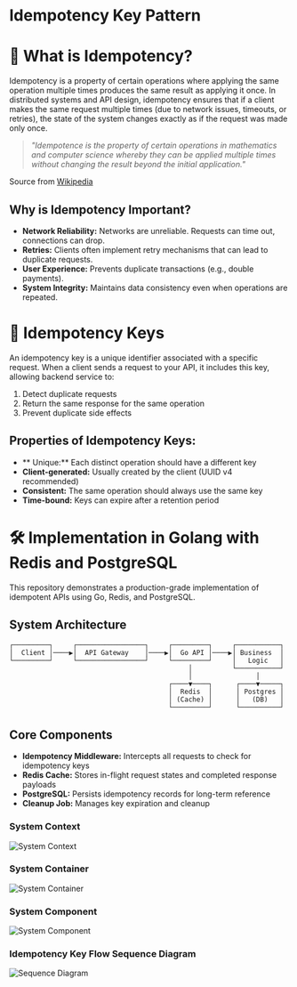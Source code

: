 # Idempotency Key Pattern

# 🔄 What is Idempotency?
Idempotency is a property of certain operations where applying the same operation multiple times produces the same result as applying it once. In distributed systems and API design, idempotency ensures that if a client makes the same request multiple times (due to network issues, timeouts, or retries), the state of the system changes exactly as if the request was made only once.

>_"Idempotence is the property of certain operations in mathematics and computer science whereby they can be applied multiple times without changing the result beyond the initial application."_

Source from [Wikipedia](https://https://en.wikipedia.org/wiki/Idempotence)

## Why is Idempotency Important?
  - **Network Reliability:** Networks are unreliable. Requests can time out, connections can drop.
  - **Retries:** Clients often implement retry mechanisms that can lead to duplicate requests.
  - **User Experience:** Prevents duplicate transactions (e.g., double payments).
  - **System Integrity:** Maintains data consistency even when operations are repeated.

# 🔑 Idempotency Keys
An idempotency key is a unique identifier associated with a specific request. When a client sends a request to your API, it includes this key, allowing backend service to:

1. Detect duplicate requests
2. Return the same response for the same operation
3. Prevent duplicate side effects

## Properties of Idempotency Keys:

- ** Unique:** Each distinct operation should have a different key
- **Client-generated:** Usually created by the client (UUID v4 recommended)
- **Consistent:** The same operation should always use the same key
- **Time-bound:** Keys can expire after a retention period

# 🛠️ Implementation in Golang with Redis and PostgreSQL

This repository demonstrates a production-grade implementation of idempotent APIs using Go, Redis, and PostgreSQL.

## System Architecture
```
┌─────────┐     ┌─────────────────┐     ┌─────────┐     ┌───────────┐
│  Client │────▶│  API Gateway    │────▶│  Go API │────▶│ Business  │
└─────────┘     └─────────────────┘     └─────────┘     │   Logic   │
                                             │          └───────────┘
                                             │                │
                                        ┌────▼────┐      ┌────▼─────┐
                                        │  Redis  │      │ Postgres │
                                        │ (Cache) │      │   (DB)   │
                                        └─────────┘      └──────────┘
```
## Core Components

- **Idempotency Middleware:** Intercepts all requests to check for idempotency keys
- **Redis Cache:** Stores in-flight request states and completed response payloads
- **PostgreSQL:** Persists idempotency records for long-term reference
- **Cleanup Job:** Manages key expiration and cleanup

### System Context
![System Context](/images/system-context.png)

### System Container
![System Container](/images/system-container.png)

### System Component
![System Component](/images/system-component.png)

### Idempotency Key Flow Sequence Diagram
![Sequence Diagram](/images/sequence-diagram.png)


